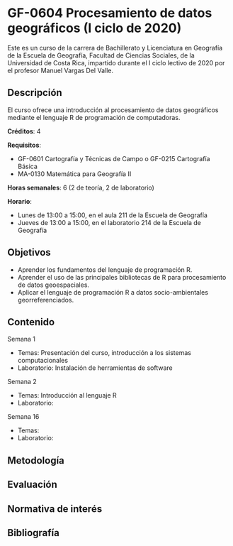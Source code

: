 # GF-0604 Procesamiento de datos geográficos (I ciclo de 2020)
Este es un curso de la carrera de Bachillerato y Licenciatura en Geografía de la Escuela de Geografía, Facultad de Ciencias Sociales, de la Universidad de Costa Rica, impartido durante el I ciclo lectivo de 2020 por el profesor Manuel Vargas Del Valle.

## Descripción
El curso ofrece una introducción al procesamiento de datos geográficos mediante el lenguaje R de programación de computadoras.

**Créditos**: 4

**Requisitos**:
* GF-0601 Cartografía y Técnicas de Campo o GF-0215 Cartografía Básica
* MA-0130 Matemática para Geografía II

**Horas semanales**: 6 (2 de teoría, 2 de laboratorio)

**Horario**:
* Lunes de 13:00 a 15:00, en el aula 211 de la Escuela de Geografía
* Jueves de 13:00 a 15:00, en el laboratorio 214 de la Escuela de Geografía

## Objetivos
* Aprender los fundamentos del lenguaje de programación R.
* Aprender el uso de las principales bibliotecas de R para procesamiento de datos geoespaciales.
* Aplicar el lenguaje de programación R a datos socio-ambientales georreferenciados.

## Contenido
Semana 1
* Temas: Presentación del curso, introducción a los sistemas computacionales
* Laboratorio: Instalación de herramientas de software

Semana 2
* Temas: Introducción al lenguaje R
* Laboratorio: 

Semana 16
* Temas:
* Laboratorio:

## Metodología

## Evaluación

## Normativa de interés

## Bibliografía
